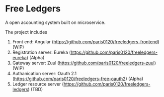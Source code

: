 # Free Ledgers 
A open accounting system built on microservice. 

The project includes
1. Front end: Angular (https://github.com/paris0120/freeledgers-frontend) (WIP)
2. Registration server: Eureka (https://github.com/paris0120/freeledgers-eureka) (Alpha)
3. Gateway server: Zuul (https://github.com/paris0120/freeledgers-zuul) (WIP)
4. Authanication server: Oauth 2.1 (https://github.com/paris0120/freeledgers-free-oauth2) (Alpha)
5. Ledger resource server (https://github.com/paris0120/freeledgers-ledgers) (TBD)

